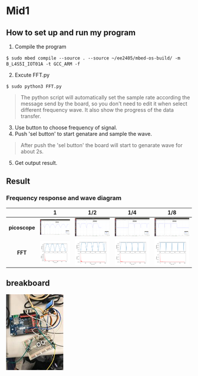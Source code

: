 # Mid1

## How to set up and run my program
1. Compile the program
```
$ sudo mbed compile --source . --source ~/ee2405/mbed-os-build/ -m B_L4S5I_IOT01A -t GCC_ARM -f
```
2. Excute FFT.py 
```
$ sudo python3 FFT.py
```
>The python script will automatically set the sample rate according the message send by the board, so you don't need to edit it when select different frequency wave.
>It also show the progress of the data transfer.
3. Use button to choose  frequency of signal.
4. Push 'sel button' to start genatare and sample the wave.
>After push the 'sel button' the board will start to genarate wave for about 2s.
5. Get output result.

## Result

### Frequency response and wave diagram
|   |1|1/2|1/4|1/8|
|:-:|:-:|:-:|:-:|:-:|
|**picoscope**|![](exam/IMG/1.png)|![](exam/IMG/1-2.png)|![](exam/IMG/1-4.png)|![](exam/IMG/1-8.png)|
|**FFT**      |![](exam/FFTIMG/1.png)|![](exam/FFTIMG/1-2.png)|![](exam/FFTIMG/1-4.png)|![](exam/FFTIMG/1-8.png)|

## breakboard
![](exam/IMG/pin.jpg)
